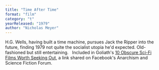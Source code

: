 ```yaml
---
title: "Time After Time"
format: "film"
category: "t"
yearReleased: "1979"
author: "Nicholas Meyer"
---
```

H.G. Wells, having built a time machine, pursues Jack the  Ripper into the future, finding 1979 not quite the socialist utopia he'd  expected. Old-fashioned but still entertaining.
 
Included in Goliath's <a href="http://www.goliath.com/movies/10-obscure-sci-fi-films-worth-seeking-out/"> 10 Obscure Sci-Fi Films Worth Seeking Out</a>, a link shared on  Facebook's Anarchism and Science Fiction Forum.